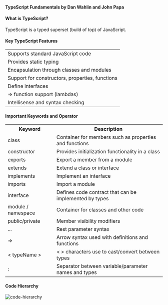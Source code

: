#### TypeScript Fundamentals by Dan Wahlin and John Papa ####

#### What is TypeScript? ####
TypeScript is a typed superset (build of top) of JavaScript.

#### Key TypeScript Features ####
<table>
    <tbody>
        <tr>
            <td>Supports standard JavaScript code</td>
        </tr>
        <tr>
            <td>Provides static typing</td>
        </tr>
        <tr>
            <td>Encapsulation through classes and modules</td>
        </tr>
        <tr>
            <td>Support for constructors, properties, functions</td>
        </tr>
        <tr>
            <td>Define interfaces</td>
        </tr>
        <tr>
            <td>=> function support (lambdas)</td>
        </tr>
        <tr>
            <td>Intellisense and syntax checking</td>
        </tr>
    </tbody>
</table>

#### Important Keywords and Operator ####
<table>
    <tbody>
        <tr>
            <th>Keyword</td>
            <th>Description</td>
        </tr>
        <tr>
            <td>class</td>
            <td>Container for members such as properties and functions</td>
        </tr>
        <tr>
            <td>constructor</td>
            <td>Provides initialization functionality in a class</td>
        </tr>
        <tr>
            <td>exports</td>
            <td>Export a member from a module</td>
        </tr>
        <tr>
            <td>extends</td>
            <td>Extend a class or interface</td>
        </tr>
        <tr>
            <td>implements</td>
            <td>Implement an interface</td>
        </tr>
        <tr>
            <td>imports</td>
            <td>Import a module</td>
        </tr>
        <tr>
            <td>interface</td>
            <td>Defines code contract that can be implemented by types</td>
        </tr>
        <tr>
            <td>module / namespace</td>
            <td>Container for classes and other code</td>
        </tr>
        <tr>
            <td>public/private</td>
            <td>Member visibility modifiers</td>
        </tr>
        <tr>
            <td>...</td>
            <td>Rest parameter syntax</td>
        </tr>
        <tr>
            <td>=></td>
            <td>Arrow syntax used with definitions and functions</td>
        </tr>
        <tr>
            <td>< typeName ></td>
            <td>< > characters use to cast/convert between types</td>
        </tr>
        <tr>
            <td>:</td>
            <td>Separator between variable/parameter names and types</td>
        </tr>
    </tbody>
</table>

#### Code Hierarchy ####
![code-hierarchy](https://user-images.githubusercontent.com/5309726/53578287-57840c80-3bb2-11e9-8075-14578cc4481c.png)
